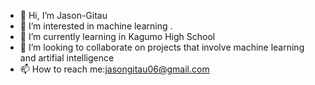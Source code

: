 - 👋 Hi, I’m Jason-Gitau
- 👀 I’m interested in machine learning .
- 🌱 I’m currently learning in Kagumo High School
- 💞️ I’m looking to collaborate on projects that involve machine learning and artifial intelligence
- 📫 How to reach me:jasongitau06@gmail.com

<!---
Jason-Gitau/Jason-Gitau is a ✨ special ✨ repository because its `README.md` (this file) appears on your GitHub profile.
You can click the Preview link to take a look at your changes.
--->
